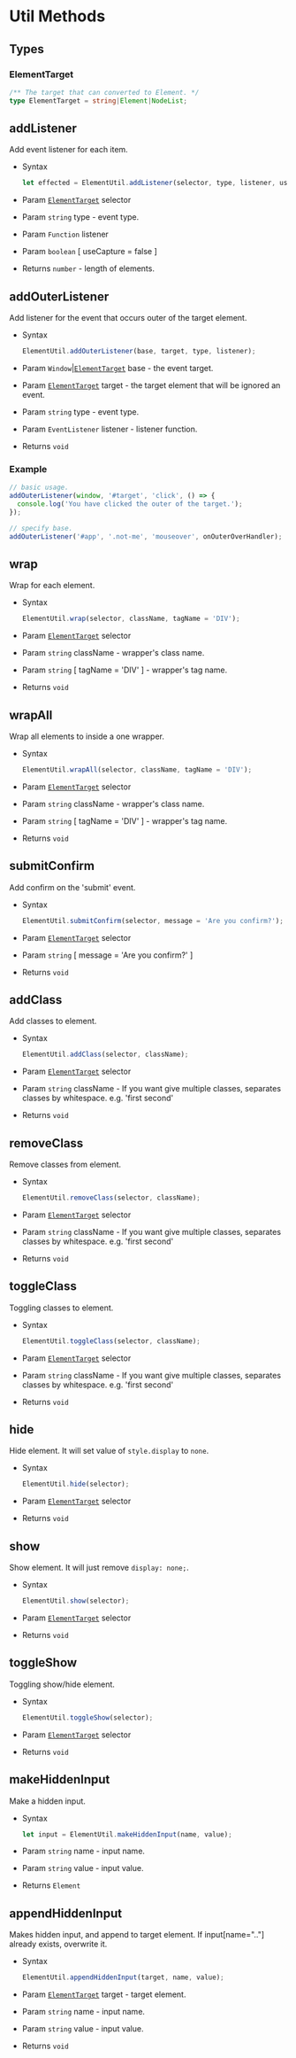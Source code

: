 # Util Methods

## Types

### ElementTarget

``` ts
/** The target that can converted to Element. */
type ElementTarget = string|Element|NodeList;
```

## addListener

Add event listener for each item.

- Syntax

  ``` js
  let effected = ElementUtil.addListener(selector, type, listener, useCapture = false);
  ```

- Param [`ElementTarget`] selector
- Param `string` type - event type.
- Param `Function` listener
- Param `boolean` [ useCapture = false ]
- Returns `number` - length of elements.

## addOuterListener

Add listener for the event that occurs outer of the target element.

- Syntax

  ``` js
  ElementUtil.addOuterListener(base, target, type, listener);
  ```

- Param `Window`|[`ElementTarget`] base - the event target.
- Param [`ElementTarget`] target - the target element that will be ignored an event.
- Param `string` type - event type.
- Param `EventListener` listener - listener function.
- Returns `void`

### Example

``` js
// basic usage.
addOuterListener(window, '#target', 'click', () => {
  console.log('You have clicked the outer of the target.');
});

// specify base.
addOuterListener('#app', '.not-me', 'mouseover', onOuterOverHandler);
```

## wrap

Wrap for each element.

- Syntax

  ``` js
  ElementUtil.wrap(selector, className, tagName = 'DIV');
  ```

- Param [`ElementTarget`] selector
- Param `string` className - wrapper's class name.
- Param `string` [ tagName = 'DIV' ] - wrapper's tag name.
- Returns `void`

## wrapAll

Wrap all elements to inside a one wrapper.

- Syntax

  ``` js
  ElementUtil.wrapAll(selector, className, tagName = 'DIV');
  ```

- Param [`ElementTarget`] selector
- Param `string` className - wrapper's class name.
- Param `string` [ tagName = 'DIV' ] - wrapper's tag name.
- Returns `void`

## submitConfirm

Add confirm on the 'submit' event.

- Syntax

  ``` js
  ElementUtil.submitConfirm(selector, message = 'Are you confirm?');
  ```

- Param [`ElementTarget`] selector
- Param `string` [ message = 'Are you confirm?' ]
- Returns `void`

## addClass

Add classes to element.

- Syntax

  ``` js
  ElementUtil.addClass(selector, className);
  ```

- Param  [`ElementTarget`] selector
- Param  `string` className - If you want give multiple classes, separates classes by whitespace. e.g. 'first second'
- Returns `void`

## removeClass

Remove classes from element.

- Syntax

  ``` js
  ElementUtil.removeClass(selector, className);
  ```

- Param [`ElementTarget`] selector
- Param `string` className - If you want give multiple classes, separates classes by whitespace. e.g. 'first second'
- Returns `void`

## toggleClass

Toggling classes to element.

- Syntax

  ``` js
  ElementUtil.toggleClass(selector, className);
  ```

- Param [`ElementTarget`] selector
- Param `string` className - If you want give multiple classes, separates classes by whitespace. e.g. 'first second'
- Returns `void`

## hide

Hide element. It will set value of `style.display` to `none`.

- Syntax

  ``` js
  ElementUtil.hide(selector);
  ```

- Param [`ElementTarget`] selector
- Returns `void`

## show

Show element. It will just remove `display: none;`.

- Syntax

  ``` js
  ElementUtil.show(selector);
  ```

- Param [`ElementTarget`] selector
- Returns `void`

## toggleShow

Toggling show/hide element.

- Syntax

  ``` js
  ElementUtil.toggleShow(selector);
  ```

- Param [`ElementTarget`] selector
- Returns `void`

## makeHiddenInput

Make a hidden input.

- Syntax

  ``` js
  let input = ElementUtil.makeHiddenInput(name, value);
  ```

- Param  `string` name - input name.
- Param  `string` value - input value.
- Returns `Element`

## appendHiddenInput

Makes hidden input, and append to target element. If input[name=".."] already exists, overwrite it.

- Syntax

  ``` js
  ElementUtil.appendHiddenInput(target, name, value);
  ```

- Param  [`ElementTarget`] target - target element.
- Param  `string` name - input name.
- Param  `string` value - input value.
- Returns `void`

[`ElementTarget`]: #elementtarget
